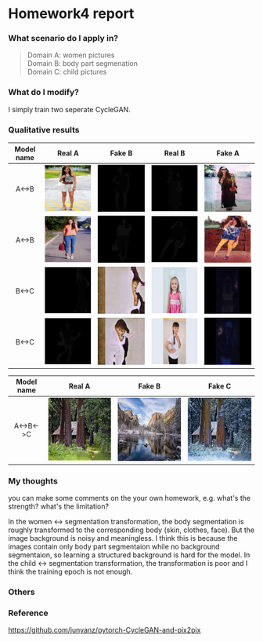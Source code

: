 # Homework4 report

### What scenario do I apply in?

>Domain A: women pictures   
>Domain B: body part segmenation  
>Domain C: child pictures    

### What do I modify? 

I simply train two seperate CycleGAN.

### Qualitative results
| Model name | Real A | Fake B | Real B | Fake A |
| :--------: | :----: | :----: | :----: | :----: |
| A<->B | ![](AB/1a.png) | ![](AB/1b.png) | ![](BA/1b.png) | ![](BA/1a.png) |
| A<->B | ![](AB/2a.png) | ![](AB/2b.png) | ![](BA/2b.png) | ![](BA/2a.png) |
| B<->C | ![](BC/1b.png) | ![](BC/1c.png) | ![](CB/1c.png) | ![](CB/1b.png) |
| B<->C | ![](BC/2b.png) | ![](BC/2c.png) | ![](CB/2c.png) | ![](CB/2b.png) |

| Model name | Real A | Fake B | Fake C |
| :--------: | :----: | :----: | :----: |
| A<->B<->C | ![](sum2win/cherry_pick/epoch189_real_A.png) | ![](sum2win/cherry_pick/epoch189_real_B.png) | ![](sum2win/cherry_pick/epoch189_fake_B.png) |


### My thoughts 
you can make some comments on the your own homework, e.g. what's the strength? what's the limitation?

In the women <-> segmentation transformation, the body segmentation is roughly transformed to the corresponding body (skin, clothes, face). But the image background is noisy and meaningless. I think this is because the images contain only body part segmentaion while no background segmentaion, so learning a structured background is hard for the model. In the child <-> segmentation transformation, the transformation is poor and I think the training epoch is not enough. 

### Others

### Reference
https://github.com/junyanz/pytorch-CycleGAN-and-pix2pix
